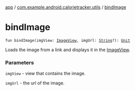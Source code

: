 [app](../index.md) / [com.example.android.calorietracker.utils](index.md) / [bindImage](./bind-image.md)

# bindImage

`fun bindImage(imgView: `[`ImageView`](https://developer.android.com/reference/android/widget/ImageView.html)`, imgUrl: `[`String`](https://kotlinlang.org/api/latest/jvm/stdlib/kotlin/-string/index.html)`?): `[`Unit`](https://kotlinlang.org/api/latest/jvm/stdlib/kotlin/-unit/index.html)

Loads the image from a link and displays it in the [ImageView](https://developer.android.com/reference/android/widget/ImageView.html).

### Parameters

`imgView` - view that contains the image.

`imgUrl` - the url of the image.